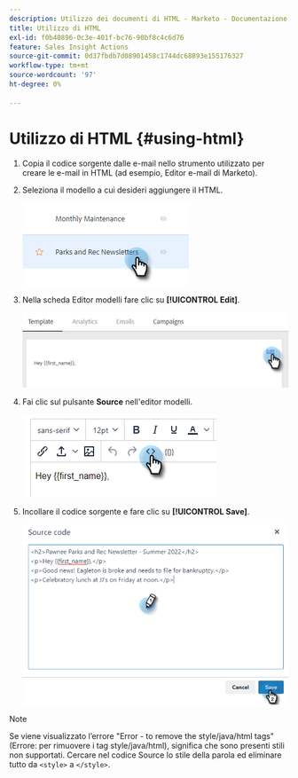 ```yaml
---
description: Utilizzo dei documenti di HTML - Marketo - Documentazione del prodotto
title: Utilizzo di HTML
exl-id: f0b40896-0c3e-401f-bc76-90bf8c4c6d76
feature: Sales Insight Actions
source-git-commit: 0d37fbdb7d08901458c1744dc68893e155176327
workflow-type: tm+mt
source-wordcount: '97'
ht-degree: 0%

---
```


# Utilizzo di HTML {#using-html}

1. Copia il codice sorgente dalle e-mail nello strumento utilizzato per creare le e-mail in HTML (ad esempio, Editor e-mail di Marketo).

1. Seleziona il modello a cui desideri aggiungere il HTML.

   ![](assets/using-html-1.png)

1. Nella scheda Editor modelli fare clic su **[!UICONTROL Edit]**.

   ![](assets/using-html-2.png)

1. Fai clic sul pulsante **Source** nell&#39;editor modelli.

   ![](assets/using-html-3.png)

1. Incollare il codice sorgente e fare clic su **[!UICONTROL Save]**.

   ![](assets/using-html-4.png)

>[!NOTE]
>
>Se viene visualizzato l’errore &quot;Error - to remove the style/java/html tags&quot; (Errore: per rimuovere i tag style/java/html), significa che sono presenti stili non supportati. Cercare nel codice Source lo stile della parola ed eliminare tutto da `<style>` a `</style>`.
